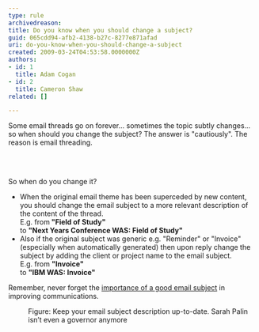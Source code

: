 ```yaml
---
type: rule
archivedreason: 
title: Do you know when you should change a subject?
guid: 065cdd94-afb2-4138-b27c-8277e871afad
uri: do-you-know-when-you-should-change-a-subject
created: 2009-03-24T04:53:58.0000000Z
authors:
- id: 1
  title: Adam Cogan
- id: 2
  title: Cameron Shaw
related: []

---
```




  <p>Some email threads go on forever... sometimes the topic subtly changes... so when should you change the subject? The answer is &quot;cautiously&quot;. The reason is email threading.</p>

<br><excerpt class='endintro'></excerpt><br>
<p>So when do you change it?</p><ul><li>When the original email theme has been superceded by new content, you should change the email subject to a more relevant description of the content of the thread.<br> E.g. from<strong> &quot;Field of Study&quot;</strong><br> to 
      <strong>&quot;Next Years Conference WAS&#58; Field of Study&quot;</strong></li><li>Also if the original subject was generic e.g. &quot;Reminder&quot; or &quot;Invoice&quot; (especially when automatically generated) then upon reply change the subject by adding the client or project name to the email subject.<br> E.g. from 
      <strong>&quot;Invoice&quot;</strong><br> to 
      <strong>&quot;IBM WAS&#58; Invoice&quot;</strong></li></ul><p>Remember, never forget the 
   <span>
      <a title="Realize the Importance of a Good Email Subject" href="/Pages/ImportanceOfAGoodSubject.aspx">importance of a good email subject</a></span> in improving communications.</p><dl class="image"><dt><img src="/PublishingImages/SarahPalin.jpg" alt="" /></dt><dd>Figure&#58; Keep your email subject description up-to-date. Sarah Palin isn’t even a governor anymore</dd></dl>​ 


